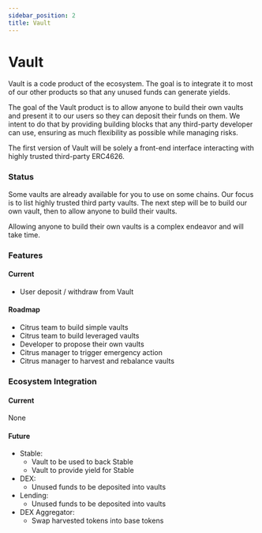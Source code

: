 ```yaml
---
sidebar_position: 2
title: Vault
---
```


# Vault

Vault is a code product of the ecosystem. The goal is to integrate it to most of our other products so that any unused funds can generate yields.

The goal of the Vault product is to allow anyone to build their own vaults and present it to our users so they can deposit their funds on them. We intent to do that by providing building blocks that any third-party developer can use, ensuring as much flexibility as possible while managing risks.

The first version of Vault will be solely a front-end interface interacting with highly trusted third-party ERC4626.


### Status

Some vaults are already available for you to use on some chains. Our focus is to list highly trusted third party vaults. The next step will be to build our own vault, then to allow anyone to build their vaults.

Allowing anyone to build their own vaults is a complex endeavor and will take time.

### Features

#### Current

- User deposit / withdraw from Vault

#### Roadmap

- Citrus team to build simple vaults
- Citrus team to build leveraged vaults
- Developer to propose their own vaults
- Citrus manager to trigger emergency action
- Citrus manager to harvest and rebalance vaults


### Ecosystem Integration

#### Current

None

#### Future

- Stable:
  - Vault to be used to back Stable
  - Vault to provide yield for Stable
- DEX:
  - Unused funds to be deposited into vaults
- Lending:
  - Unused funds to be deposited into vaults
- DEX Aggregator:
  - Swap harvested tokens into base tokens

